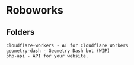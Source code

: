 # Roboworks
## Folders
```
cloudflare-workers - AI for Cloudflare Workers
geometry-dash - Geometry Dash bot (WIP)
php-api - API for your website.
```
